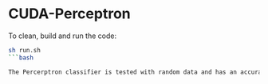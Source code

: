 # CUDA-Perceptron

To clean, build and run the code:

```bash
sh run.sh 
```bash

The Percerptron classifier is tested with random data and has an accuracy of 75%
